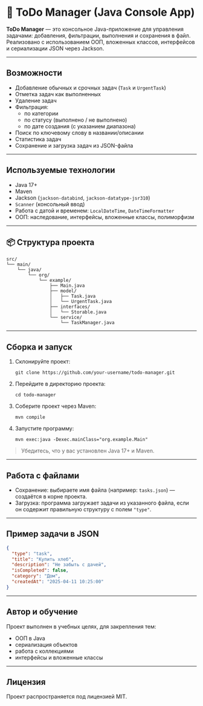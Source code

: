 # 📝 ToDo Manager (Java Console App)

**ToDo Manager** — это консольное Java-приложение для управления задачами: добавления, фильтрации, выполнения и сохранения в файл.  
Реализовано с использованием ООП, вложенных классов, интерфейсов и сериализации JSON через Jackson.

---

## Возможности

- Добавление обычных и срочных задач (`Task` и `UrgentTask`)
- Отметка задач как выполненных
- Удаление задач
- Фильтрация:
  - по категории
  - по статусу (выполнено / не выполнено)
  - по дате создания (с указанием диапазона)
- Поиск по ключевому слову в названии/описании
- Статистика задач
- Сохранение и загрузка задач из JSON-файла

---

## Используемые технологии

- Java 17+
- Maven
- Jackson (`jackson-databind`, `jackson-datatype-jsr310`)
- `Scanner` (консольный ввод)
- Работа с датой и временем: `LocalDateTime`, `DateTimeFormatter`
- ООП: наследование, интерфейсы, вложенные классы, полиморфизм

---

## 📦 Структура проекта

```
src/
└── main/
    └── java/
        └── org/
            └── example/
                ├── Main.java
                ├── model/
                │   ├── Task.java
                │   └── UrgentTask.java
                ├── interfaces/
                │   └── Storable.java
                └── service/
                    └── TaskManager.java
```

---

## Сборка и запуск

1. Склонируйте проект:
   ```
   git clone https://github.com/your-username/todo-manager.git
   ```

2. Перейдите в директорию проекта:
   ```
   cd todo-manager
   ```

3. Соберите проект через Maven:
   ```
   mvn compile
   ```

4. Запустите программу:
   ```
   mvn exec:java -Dexec.mainClass="org.example.Main"
   ```

> Убедитесь, что у вас установлен Java 17+ и Maven.

---

## Работа с файлами

- Сохранение: выбираете имя файла (например: `tasks.json`) — создаётся в корне проекта.
- Загрузка: программа загружает задачи из указанного файла, если он содержит правильную структуру с полем `"type"`.

---

## Пример задачи в JSON

```json
{
  "type": "task",
  "title": "Купить хлеб",
  "description": "Не забыть с дачей",
  "isCompleted": false,
  "category": "Дом",
  "createdAt": "2025-04-11 10:25:00"
}
```

---

## Автор и обучение

Проект выполнен в учебных целях, для закрепления тем:
- ООП в Java
- сериализация объектов
- работа с коллекциями
- интерфейсы и вложенные классы

---

## Лицензия

Проект распространяется под лицензией MIT.